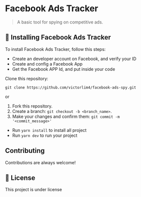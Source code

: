 # Facebook Ads Tracker

> A basic tool for spying on competitive ads.

## 🚀 Installing Facebook Ads Tracker

To install Facebook Ads Tracker, follow this steps:

* Create an developer account on Facebook, and verify your ID
* Create and config a Facebook App
* Get the Facebook APP Id, and put inside your code

Clone this repository:

```
git clone https://github.com/victorlim4/facebook-ads-spy.git
```

or

1. Fork this repository.
2. Create a branch: `git checkout -b <branch_name>`.
3. Make your changes and confirm them: `git commit -m '<commit_message>'`

* Run `yarn install` to install all project
* Run `yarn dev` to run your project


## Contributing

Contributions are always welcome!

## 📝 License

This project is under license
